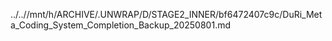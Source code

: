 ../..//mnt/h/ARCHIVE/.UNWRAP/D/STAGE2_INNER/bf6472407c9c/DuRi_Meta_Coding_System_Completion_Backup_20250801.md